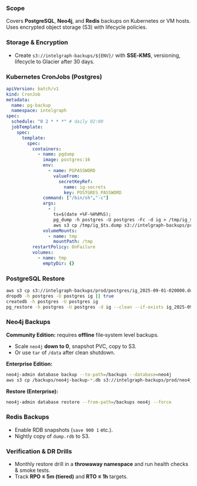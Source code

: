 ### Scope

Covers **PostgreSQL**, **Neo4j**, and **Redis** backups on Kubernetes or VM hosts. Uses encrypted object storage (S3) with lifecycle policies.

### Storage & Encryption

* Create `s3://intelgraph-backups/${ENV}/` with **SSE‑KMS**, versioning, lifecycle to Glacier after 30 days.

### Kubernetes CronJobs (Postgres)

```yaml
apiVersion: batch/v1
kind: CronJob
metadata:
  name: pg-backup
  namespace: intelgraph
spec:
  schedule: "0 2 * * *" # daily 02:00
  jobTemplate:
    spec:
      template:
        spec:
          containers:
            - name: pgdump
              image: postgres:16
              env:
                - name: PGPASSWORD
                  valueFrom:
                    secretKeyRef:
                      name: ig-secrets
                      key: POSTGRES_PASSWORD
              command: ["/bin/sh","-c"]
              args:
                - |
                  ts=$(date +%F-%H%M%S);
                  pg_dump -h postgres -U postgres -Fc -d ig > /tmp/ig_$ts.dump && \
                  aws s3 cp /tmp/ig_$ts.dump s3://intelgraph-backups/prod/postgres/ig_$ts.dump --sse aws:kms
              volumeMounts:
                - name: tmp
                  mountPath: /tmp
          restartPolicy: OnFailure
          volumes:
            - name: tmp
              emptyDir: {}
```

### PostgreSQL Restore

```bash
aws s3 cp s3://intelgraph-backups/prod/postgres/ig_2025-09-01-020000.dump .
dropdb -h postgres -U postgres ig || true
createdb -h postgres -U postgres ig
pg_restore -h postgres -U postgres -d ig --clean --if-exists ig_2025-09-01-020000.dump
```

### Neo4j Backups

**Community Edition:** requires **offline** file‑system level backups.

* Scale `neo4j` **down to 0**, snapshot PVC, copy to S3.
* Or use `tar` of `/data` after clean shutdown.

**Enterprise Edition:**

```bash
neo4j-admin database backup --to-path=/backups --database=neo4j
aws s3 cp /backups/neo4j-backup-*.db s3://intelgraph-backups/prod/neo4j/ --recursive
```

**Restore (Enterprise):**

```bash
neo4j-admin database restore --from-path=/backups neo4j --force
```

### Redis Backups

* Enable RDB snapshots (`save 900 1` etc.).
* Nightly copy of `dump.rdb` to S3.

### Verification & DR Drills

* Monthly restore drill in a **throwaway namespace** and run health checks & smoke tests.
* Track **RPO ≤ 5m (tiered)** and **RTO ≤ 1h** targets.

```
